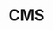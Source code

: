---
title: CMS
layout: redirect
destination: /cms/
eleventyNavigation:
  key: searching-cms-redirect
  title: CMS
  parent: searching
  order: 0
---